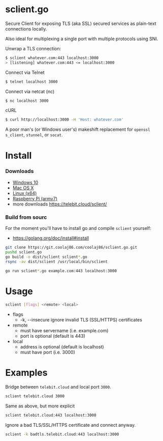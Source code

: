 sclient.go
==========

Secure Client for exposing TLS (aka SSL) secured services as plain-text connections locally.

Also ideal for multiplexing a single port with multiple protocols using SNI.

Unwrap a TLS connection:

```bash
$ sclient whatever.com:443 localhost:3000
> [listening] whatever.com:443 <= localhost:3000
```

Connect via Telnet

```bash
$ telnet localhost 3000
```

Connect via netcat (nc)

```bash
$ nc localhost 3000
```

cURL

```bash
$ curl http://localhost:3000 -H 'Host: whatever.com'
```

A poor man's (or Windows user's) makeshift replacement for `openssl s_client`, `stunnel`, or `socat`.

Install
=======

### Downloads

* [Windows 10](https://telebit.cloud/sclient/dist/windows/amd64/sclient.exe)
* [Mac OS X](https://telebit.cloud/sclient/dist/darwin/amd64/sclient)
* [Linux (x64)](https://telebit.cloud/sclient/dist/linux/amd64/sclient)
* [Raspberry Pi (armv7)](https://telebit.cloud/sclient/dist/linux/armv7/sclient)
* more downloads <https://telebit.cloud/sclient/>

### Build from sourc

For the moment you'll have to install go and compile `sclient` yourself:

* <https://golang.org/doc/install#install>

```bash
git clone https://git.coolaj86.com/coolaj86/sclient.go.git
pushd sclient.go
go build -o dist/sclient sclient*.go
rsync -av dist/sclient /usr/local/bin/sclient
```

```bash
go run sclient*.go example.com:443 localhost:3000
```

Usage
=====

```bash
sclient [flags] <remote> <local>
```

* flags
  * -k, --insecure ignore invalid TLS (SSL/HTTPS) certificates
* remote
  * must have servername (i.e. example.com)
  * port is optional (default is 443)
* local
  * address is optional (default is localhost)
  * must have port (i.e. 3000)

Examples
========

Bridge between `telebit.cloud` and local port `3000`.

```bash
sclient telebit.cloud 3000
```

Same as above, but more explicit

```bash
sclient telebit.cloud:443 localhost:3000
```

Ignore a bad TLS/SSL/HTTPS certificate and connect anyway.

```bash
sclient -k badtls.telebit.cloud:443 localhost:3000
```
